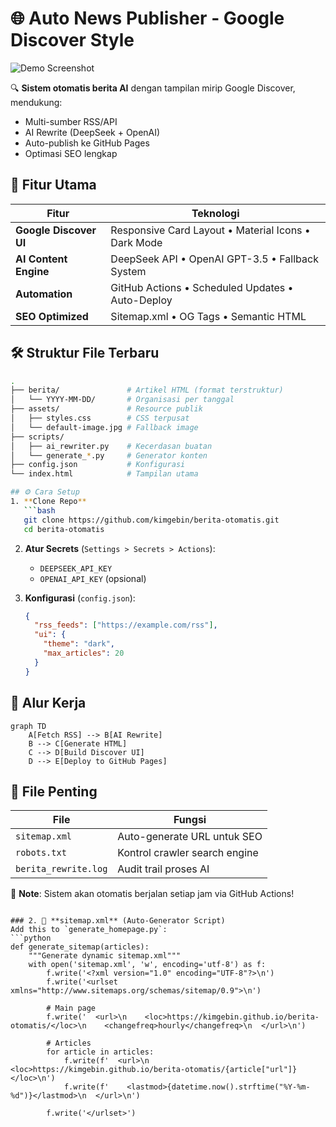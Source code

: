 # 🌐 Auto News Publisher - Google Discover Style

![Demo Screenshot](assets/screenshot.png)

🔍 **Sistem otomatis berita AI** dengan tampilan mirip Google Discover, mendukung:
- Multi-sumber RSS/API
- AI Rewrite (DeepSeek + OpenAI)
- Auto-publish ke GitHub Pages
- Optimasi SEO lengkap

## 🚀 Fitur Utama
| Fitur | Teknologi |
|-------|-----------|
| **Google Discover UI** | Responsive Card Layout • Material Icons • Dark Mode |
| **AI Content Engine** | DeepSeek API • OpenAI GPT-3.5 • Fallback System |
| **Automation** | GitHub Actions • Scheduled Updates • Auto-Deploy |
| **SEO Optimized** | Sitemap.xml • OG Tags • Semantic HTML |

## 🛠️ Struktur File Terbaru
```bash
.
├── berita/               # Artikel HTML (format terstruktur)
│   └── YYYY-MM-DD/       # Organisasi per tanggal
├── assets/               # Resource publik
│   ├── styles.css        # CSS terpusat
│   └── default-image.jpg # Fallback image
├── scripts/
│   ├── ai_rewriter.py    # Kecerdasan buatan
│   └── generate_*.py     # Generator konten
├── config.json           # Konfigurasi
└── index.html            # Tampilan utama

## ⚙️ Cara Setup
1. **Clone Repo**
   ```bash
   git clone https://github.com/kimgebin/berita-otomatis.git
   cd berita-otomatis
   ```

2. **Atur Secrets** (`Settings > Secrets > Actions`):
   - `DEEPSEEK_API_KEY`
   - `OPENAI_API_KEY` (opsional)

3. **Konfigurasi** (`config.json`):
   ```json
   {
     "rss_feeds": ["https://example.com/rss"],
     "ui": {
       "theme": "dark",
       "max_articles": 20
     }
   }
   ```

## 🔄 Alur Kerja
```mermaid
graph TD
    A[Fetch RSS] --> B[AI Rewrite]
    B --> C[Generate HTML]
    C --> D[Build Discover UI]
    D --> E[Deploy to GitHub Pages]
```

## 📄 File Penting
| File | Fungsi |
|------|--------|
| `sitemap.xml` | Auto-generate URL untuk SEO |
| `robots.txt` | Kontrol crawler search engine |
| `berita_rewrite.log` | Audit trail proses AI |

📌 **Note**: Sistem akan otomatis berjalan setiap jam via GitHub Actions!
```

### 2. 📜 **sitemap.xml** (Auto-Generator Script)
Add this to `generate_homepage.py`:
```python
def generate_sitemap(articles):
    """Generate dynamic sitemap.xml"""
    with open('sitemap.xml', 'w', encoding='utf-8') as f:
        f.write('<?xml version="1.0" encoding="UTF-8"?>\n')
        f.write('<urlset xmlns="http://www.sitemaps.org/schemas/sitemap/0.9">\n')
        
        # Main page
        f.write('  <url>\n    <loc>https://kimgebin.github.io/berita-otomatis/</loc>\n    <changefreq>hourly</changefreq>\n  </url>\n')
        
        # Articles
        for article in articles:
            f.write(f'  <url>\n    <loc>https://kimgebin.github.io/berita-otomatis/{article["url"]}</loc>\n')
            f.write(f'    <lastmod>{datetime.now().strftime("%Y-%m-%d")}</lastmod>\n  </url>\n')
        
        f.write('</urlset>')